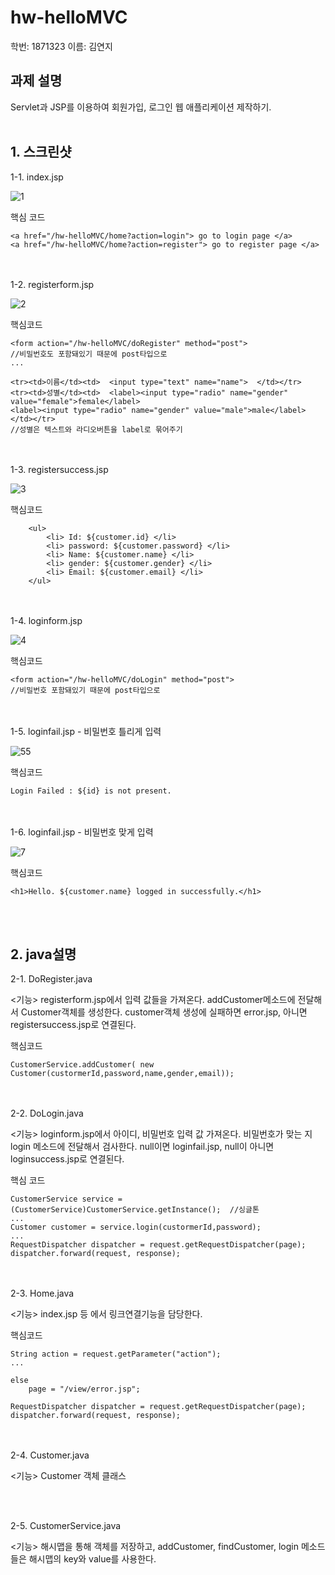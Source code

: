 # hw-helloMVC

학번: 1871323 이름: 김연지


## 과제 설명
Servlet과 JSP를 이용하여 회원가입, 로그인 웹 애플리케이션 제작하기.
<br>
<br>

## 1. 스크린샷

1-1. index.jsp

![1](https://user-images.githubusercontent.com/68186349/94359075-ef741000-00df-11eb-8672-70a0ecc84b27.PNG)

핵심 코드
```
<a href="/hw-helloMVC/home?action=login"> go to login page </a>
<a href="/hw-helloMVC/home?action=register"> go to register page </a>
```
<br>
<br>
1-2. registerform.jsp

![2](https://user-images.githubusercontent.com/68186349/94359076-f0a53d00-00df-11eb-9372-68d916d200bf.PNG)

핵심코드
```
<form action="/hw-helloMVC/doRegister" method="post">
//비밀번호도 포함돼있기 때문에 post타입으로
...

<tr><td>이름</td><td>  <input type="text" name="name">  </td></tr>
<tr><td>성별</td><td>  <label><input type="radio" name="gender" value="female">female</label>
<label><input type="radio" name="gender" value="male">male</label>  </td></tr>
//성별은 텍스트와 라디오버튼을 label로 묶어주기
```
<br>
<br>
1-3. registersuccess.jsp

![3](https://user-images.githubusercontent.com/68186349/94359077-f0a53d00-00df-11eb-9915-2ea903fbe719.PNG)

핵심코드
```
	<ul>
		<li> Id: ${customer.id} </li>
		<li> password: ${customer.password} </li>
		<li> Name: ${customer.name} </li>
		<li> gender: ${customer.gender} </li>
		<li> Email: ${customer.email} </li>
	</ul>
```
<br>
<br>
1-4. loginform.jsp 

![4](https://user-images.githubusercontent.com/68186349/94359078-f13dd380-00df-11eb-8d21-99fb8d0fe1da.PNG)

핵심코드
```
<form action="/hw-helloMVC/doLogin" method="post">
//비밀번호 포함돼있기 때문에 post타입으로
```
<br>
<br>
1-5. loginfail.jsp - 비밀번호 틀리게 입력

![55](https://user-images.githubusercontent.com/68186349/94359611-6d85e600-00e3-11eb-9ed2-63154dfab13d.PNG)

핵심코드
```
Login Failed : ${id} is not present.
```
<br>
<br>
1-6.  loginfail.jsp - 비밀번호 맞게 입력

![7](https://user-images.githubusercontent.com/68186349/94359081-f1d66a00-00df-11eb-843f-fc9c909cd330.PNG)

핵심코드
```
<h1>Hello. ${customer.name} logged in successfully.</h1>
```
<br>
<br>


## 2. java설명


2-1. DoRegister.java

<기능>
registerform.jsp에서 입력 값들을 가져온다.
addCustomer메소드에 전달해서 Customer객체를 생성한다.
customer객체 생성에 실패하면 error.jsp,
아니면 registersuccess.jsp로 연결된다.

핵심코드
```
CustomerService.addCustomer( new Customer(custormerId,password,name,gender,email));		
```

<br>
<br>
2-2.  DoLogin.java

<기능>
loginform.jsp에서 아이디, 비밀번호 입력 값 가져온다.
비밀번호가 맞는 지  login 메소드에 전달해서 검사한다.
null이면 loginfail.jsp,
null이 아니면 loginsuccess.jsp로 연결된다.


핵심 코드
```
CustomerService service = (CustomerService)CustomerService.getInstance();  //싱글톤
...
Customer customer = service.login(custormerId,password);
...
RequestDispatcher dispatcher = request.getRequestDispatcher(page);
dispatcher.forward(request, response);
```

<br>
<br>
2-3. Home.java

<기능>
index.jsp 등 에서 링크연결기능을 담당한다.

핵심코드

```
String action = request.getParameter("action");
...

else
	page = "/view/error.jsp";
		
RequestDispatcher dispatcher = request.getRequestDispatcher(page);
dispatcher.forward(request, response);
```

<br>
<br>
2-4. Customer.java

<기능>
Customer 객체 클래스

<br>
<br>

2-5. CustomerService.java

<기능>
해시맵을 통해 객체를 저장하고, 
addCustomer, findCustomer, login 메소드들은 해시맵의 key와 value를 사용한다.

